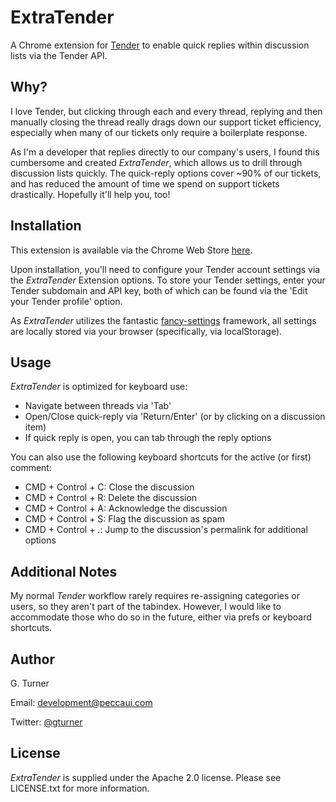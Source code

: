 ExtraTender
================================

A Chrome extension for [Tender](http://tenderapp.com) to enable quick replies within discussion lists via the Tender API.

Why?
----

I love Tender, but clicking through each and every thread, replying and then manually closing the thread really drags down our support ticket efficiency, especially when many of our tickets only require a boilerplate response. 

As I'm a developer that replies directly to our company's users, I found this cumbersome and created *ExtraTender*, which allows us to drill through discussion lists quickly. The quick-reply options cover ~90% of our tickets, and has reduced the amount of time we spend on support tickets drastically. Hopefully it'll help you, too!


Installation
------------

This extension is available via the Chrome Web Store [here](https://chrome.google.com/webstore/detail/extratender/ighlhdmklejilhojoedngmjpfchabfep?hl=en&gl=US).

Upon installation, you'll need to configure your Tender account settings via the *ExtraTender* Extension options. To store your Tender settings, enter your Tender subdomain and API key, both of which can be found via the 'Edit your Tender profile' option.

As *ExtraTender* utilizes the fantastic [fancy-settings](https://github.com/zealotrunner/fancy-settings) framework, all settings are locally stored via your browser (specifically, via localStorage).

Usage
-----

*ExtraTender* is optimized for keyboard use:

- Navigate between threads via 'Tab'
- Open/Close quick-reply via 'Return/Enter' (or by clicking on a discussion item)
- If quick reply is open, you can tab through the reply options

You can also use the following keyboard shortcuts for the active (or first) comment:

- CMD + Control + C: Close the discussion
- CMD + Control + R: Delete the discussion
- CMD + Control + A: Acknowledge the discussion
- CMD + Control + S: Flag the discussion as spam
- CMD + Control + .: Jump to the discussion's permalink for additional options

Additional Notes
----------------

My normal *Tender* workflow rarely requires re-assigning categories or users, so they aren't part of the tabindex. However, I would like to accommodate those who do so in the future, either via prefs or keyboard shortcuts.

Author
------
G. Turner

Email: development@peccaui.com

Twitter: [@gturner](https://www.twitter.com/gturner)

License
-------

*ExtraTender* is supplied under the Apache 2.0 license. Please see LICENSE.txt for more information.
